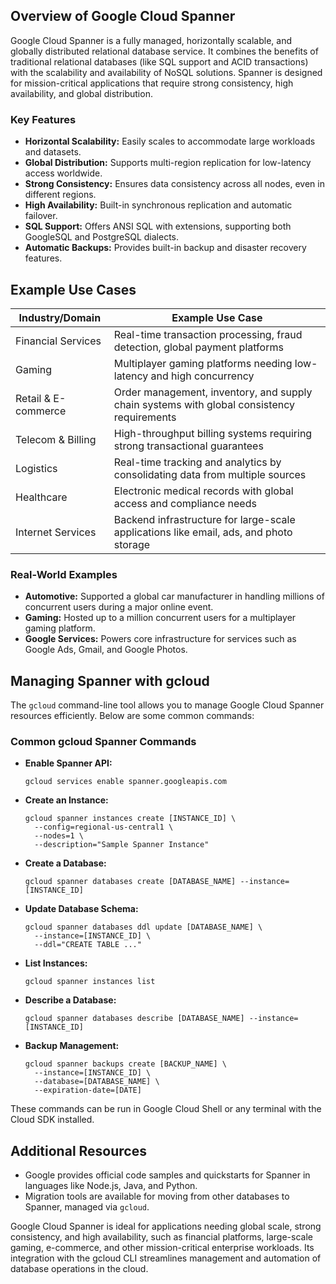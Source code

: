 ## Overview of Google Cloud Spanner

Google Cloud Spanner is a fully managed, horizontally scalable, and globally distributed relational database service. It combines the benefits of traditional relational databases (like SQL support and ACID transactions) with the scalability and availability of NoSQL solutions. Spanner is designed for mission-critical applications that require strong consistency, high availability, and global distribution.

### Key Features

- **Horizontal Scalability:** Easily scales to accommodate large workloads and datasets.
- **Global Distribution:** Supports multi-region replication for low-latency access worldwide.
- **Strong Consistency:** Ensures data consistency across all nodes, even in different regions.
- **High Availability:** Built-in synchronous replication and automatic failover.
- **SQL Support:** Offers ANSI SQL with extensions, supporting both GoogleSQL and PostgreSQL dialects.
- **Automatic Backups:** Provides built-in backup and disaster recovery features.

## Example Use Cases

| Industry/Domain      | Example Use Case                                                                                      |
|----------------------|------------------------------------------------------------------------------------------------------|
| Financial Services   | Real-time transaction processing, fraud detection, global payment platforms                          |
| Gaming               | Multiplayer gaming platforms needing low-latency and high concurrency                                |
| Retail & E-commerce  | Order management, inventory, and supply chain systems with global consistency requirements           |
| Telecom & Billing    | High-throughput billing systems requiring strong transactional guarantees                            |
| Logistics            | Real-time tracking and analytics by consolidating data from multiple sources                         |
| Healthcare           | Electronic medical records with global access and compliance needs                                   |
| Internet Services    | Backend infrastructure for large-scale applications like email, ads, and photo storage               |

### Real-World Examples

- **Automotive:** Supported a global car manufacturer in handling millions of concurrent users during a major online event.
- **Gaming:** Hosted up to a million concurrent users for a multiplayer gaming platform.
- **Google Services:** Powers core infrastructure for services such as Google Ads, Gmail, and Google Photos.

## Managing Spanner with gcloud

The `gcloud` command-line tool allows you to manage Google Cloud Spanner resources efficiently. Below are some common commands:

### Common gcloud Spanner Commands

- **Enable Spanner API:**
  ```
  gcloud services enable spanner.googleapis.com
  ```
- **Create an Instance:**
  ```
  gcloud spanner instances create [INSTANCE_ID] \
    --config=regional-us-central1 \
    --nodes=1 \
    --description="Sample Spanner Instance"
  ```
- **Create a Database:**
  ```
  gcloud spanner databases create [DATABASE_NAME] --instance=[INSTANCE_ID]
  ```
- **Update Database Schema:**
  ```
  gcloud spanner databases ddl update [DATABASE_NAME] \
    --instance=[INSTANCE_ID] \
    --ddl="CREATE TABLE ..."
  ```
- **List Instances:**
  ```
  gcloud spanner instances list
  ```
- **Describe a Database:**
  ```
  gcloud spanner databases describe [DATABASE_NAME] --instance=[INSTANCE_ID]
  ```
- **Backup Management:**
  ```
  gcloud spanner backups create [BACKUP_NAME] \
    --instance=[INSTANCE_ID] \
    --database=[DATABASE_NAME] \
    --expiration-date=[DATE]
  ```

These commands can be run in Google Cloud Shell or any terminal with the Cloud SDK installed.

## Additional Resources

- Google provides official code samples and quickstarts for Spanner in languages like Node.js, Java, and Python.
- Migration tools are available for moving from other databases to Spanner, managed via `gcloud`.

Google Cloud Spanner is ideal for applications needing global scale, strong consistency, and high availability, such as financial platforms, large-scale gaming, e-commerce, and other mission-critical enterprise workloads. Its integration with the gcloud CLI streamlines management and automation of database operations in the cloud.
